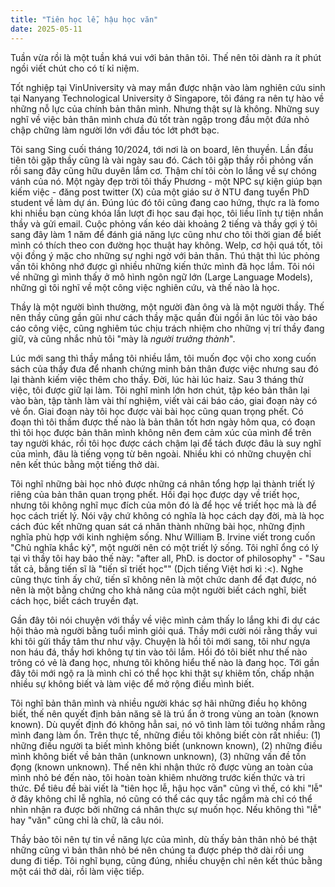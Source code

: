 ```yaml
---
title: "Tiên học lễ, hậu học văn"
date: 2025-05-11
---
```

Tuần vừa rồi là một tuần khá vui với bản thân tôi. Thế nên tôi dành ra ít phút ngồi viết chút cho có tí kỉ niệm.

Tốt nghiệp tại VinUniversity và may mắn được nhận vào làm nghiên cứu sinh tại Nanyang Technological University ở Singapore, tôi đáng ra nên tự hào về những nỗ lực của chính bản thân mình. Nhưng thật sự là không. Những suy nghĩ về việc bản thân mình chưa đủ tốt tràn ngập trong đầu một đứa nhỏ chập chững làm người lớn với đầu tóc lớt phớt bạc.

Tôi sang Sing cuối tháng 10/2024, tới nơi là on board, lên thuyền. Lần đầu tiên tôi gặp thầy cũng là vài ngày sau đó. Cách tôi gặp thầy rồi phỏng vấn rồi sang đây cũng hữu duyên lắm cơ. Thậm chí tôi còn lo lắng về sự chóng vánh của nó. Một ngày đẹp trời tôi thấy Phương - một NPC sự kiện giúp bạn kiếm việc - đăng post twitter (X) của một giáo sư ở NTU đang tuyển PhD student về làm dự án. Đúng lúc đó tôi cũng đang cao hứng, thực ra là fomo khi nhiều bạn cùng khóa lần lượt đi học sau đại học, tôi liều lĩnh tự tiện nhắn thầy và gửi email. Cuộc phỏng vấn kéo dài khoảng 2 tiếng và thầy gợi ý tôi sang đây làm 1 năm để đánh giá năng lực cũng như cho tôi thời gian để biết mình có thích theo con đường học thuật hay không. Welp, cơ hội quá tốt, tôi vội đồng ý mặc cho những sự nghi ngờ với bản thân. Thú thật thì lúc phỏng vấn tôi không nhớ được gì nhiều những kiến thức mình đã học lắm. Tôi nói về những gì mình thấy ở mô hình ngôn ngữ lớn (Large Language Models), những gì tôi nghĩ về một công việc nghiên cứu, và thế nào là học.

Thầy là một người bình thường, một người đàn ông và là một người thầy. Thế nên thầy cũng gần gũi như cách thầy mặc quần đùi ngồi ăn lúc tôi vào báo cáo công việc, cũng nghiêm túc chịu trách nhiệm cho những vị trí thầy đang giữ, và cũng nhắc nhủ tôi "mày là *người trưởng thành*". 

Lúc mới sang thì thầy mắng tôi nhiều lắm, tôi muốn đọc vội cho xong cuốn sách của thầy đưa để nhanh chứng minh bản thân được việc nhưng sau đó lại thành kiếm việc thêm cho thầy. Đời, lúc hài lúc haiz. Sau 3 tháng thử việc, tôi được giữ lại làm. Tôi nghĩ mình lớn hơn chút, tập kéo bản thân lại vào bàn, tập tành làm vài thí nghiệm, viết vài cái báo cáo, giai đoạn này có vẻ ổn. Giai đoạn này tôi học được vài bài học cũng quan trọng phết. Có đoạn thì tôi thấm được thế nào là bản thân tốt hơn ngày hôm qua, có đoạn thì tôi học được bản thân mình không nên đem cảm xúc của mình để trên tay người khác, rồi tôi học được cách chậm lại để tách được đâu là suy nghĩ của mình, đâu là tiếng vọng từ bên ngoài. Nhiều khi có những chuyện chỉ nên kết thúc bằng một tiếng thở dài. 

Tôi nghĩ những bài học nhỏ được những cá nhân tổng hợp lại thành triết lý riêng của bản thân quan trọng phết. Hồi đại học được dạy về triết học, nhưng tôi không nghĩ mục đích của môn đó là để học về triết học mà là để học cách triết lý. Nói vậy chứ không có nghĩa là học cách dạy đời, mà là học cách đúc kết những quan sát cá nhân thành những bài học, những định nghĩa phù hợp với kinh nghiệm sống. Như William B. Irvine viết trong cuốn "Chủ nghĩa khắc kỷ", một người nên có một triết lý sống. Tôi nghĩ ổng có lý tại vì thầy tôi hay bảo thế này: "after all, PhD. is doctor of philosophy" - "Sau tất cả, bằng tiến sĩ là "tiến sĩ triết học"" (Dịch tiếng Việt hơi kì :<). Nghe cũng thực tỉnh ấy chứ, tiến sĩ không nên là một chức danh để đạt được, nó nên là một bằng chứng cho khả năng của  một người biết cách nghĩ, biết cách học, biết cách truyền đạt. 

Gần đây tôi nói chuyện với thầy về việc mình cảm thấy lo lắng khi đi dự các hội thảo mà người bằng tuổi mình giỏi quá. Thầy mới cười nói rằng thầy vui khi tôi gửi thầy tâm thư như vậy. Chuyện là hồi tôi mới sang, tôi như ngựa non háu đá, thầy hơi không tự tin vào tôi lắm. Hồi đó tôi biết như thế nào trông có vẻ là đang học, nhưng tôi không hiểu thế nào là đang học. Tới gần đây tôi mới ngộ ra là mình chỉ có thể học khi thật sự khiêm tốn, chấp nhận nhiều sự không biết và làm việc để mở rộng điều mình biết. 

Tôi nghĩ bản thân mình và nhiều người khác sợ hãi những điều họ không biết, thế nên quyết định bản năng sẽ là trú ẩn ở trong vùng an toàn (known known). Dù quyết định đó không hẳn sai, nó vô tình làm tôi tưởng nhầm rằng mình đang làm ổn. Trên thực tế, những điều tôi không biết còn rất nhiều: (1) những điều người ta biết mình không biết (unknown known), (2) những điều mình không biết về bản thân (unknown unknown), (3) những vấn đề tồn đọng (known unknown). Thế nên khi nhận thức rõ được vùng an toàn của mình nhỏ bé đến nào, tôi hoàn toàn khiêm nhường trước kiến thức và tri thức. Để tiêu đề bài viết là "tiên học lễ, hậu học văn" cũng vì thế, có khi "lễ" ở đây không chỉ lễ nghĩa, nó cũng có thể các quy tắc ngầm mà chỉ có thể nhìn nhận ra được bởi những cá nhân thực sự muốn học. Nếu không thì "lễ" hay "văn" cũng chỉ là chữ, là câu nói.

Thầy bảo tôi nên tự tin về năng lực của mình, dù thấy bản thân nhỏ bé thật những cũng vì bản thân nhỏ bé nên chúng ta được phép thở dài rồi ung dung đi tiếp. Tôi nghĩ bụng, cũng đúng, nhiều chuyện chỉ nên kết thúc bằng một cái thở dài, rồi làm việc tiếp.
